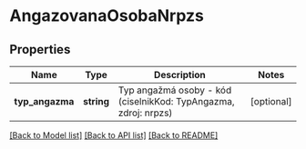 # AngazovanaOsobaNrpzs

## Properties
Name | Type | Description | Notes
------------ | ------------- | ------------- | -------------
**typ_angazma** | **string** | Typ angažmá osoby  - kód (ciselnikKod: TypAngazma, zdroj: nrpzs) | [optional] 

[[Back to Model list]](../../README.md#documentation-for-models) [[Back to API list]](../../README.md#documentation-for-api-endpoints) [[Back to README]](../../README.md)

